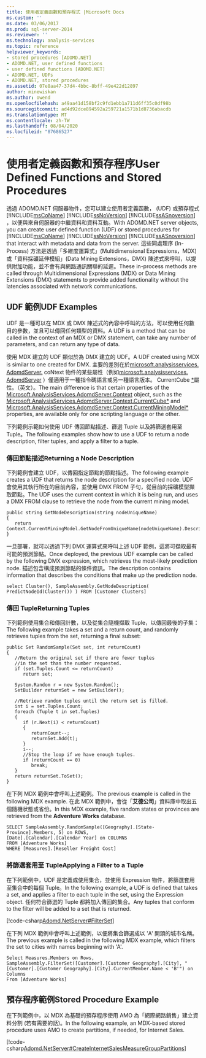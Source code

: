 ```yaml
---
title: 使用者定義函數和預存程式 |Microsoft Docs
ms.custom: ''
ms.date: 03/06/2017
ms.prod: sql-server-2014
ms.reviewer: ''
ms.technology: analysis-services
ms.topic: reference
helpviewer_keywords:
- stored procedures [ADOMD.NET]
- ADOMD.NET, user defined functions
- user defined functions [ADOMD.NET]
- ADOMD.NET, UDFs
- ADOMD.NET, stored procedures
ms.assetid: 07e8aa47-37d4-4bbc-8bff-49e422d12897
author: minewiskan
ms.author: owend
ms.openlocfilehash: a49aa41d158bf2c9fd1ebb1a711d6ff35c0df98b
ms.sourcegitcommit: ad4d92dce894592a259721a1571b1d8736abacdb
ms.translationtype: MT
ms.contentlocale: zh-TW
ms.lasthandoff: 08/04/2020
ms.locfileid: "87686527"
---
```

# <a name="user-defined-functions-and-stored-procedures"></a><span data-ttu-id="19247-102">使用者定義函數和預存程序</span><span class="sxs-lookup"><span data-stu-id="19247-102">User Defined Functions and Stored Procedures</span></span>
  <span data-ttu-id="19247-103">透過 ADOMD.NET 伺服器物件，您可以建立使用者定義函數， (UDF) 或預存程式 [!INCLUDE[msCoName](../../includes/msconame-md.md)] [!INCLUDE[ssNoVersion](../../includes/ssnoversion-md.md)] [!INCLUDE[ssASnoversion](../../includes/ssasnoversion-md.md)] ，以便與來自伺服器的中繼資料和資料互動。</span><span class="sxs-lookup"><span data-stu-id="19247-103">With ADOMD.NET server objects, you can create user defined function (UDF) or stored procedures for [!INCLUDE[msCoName](../../includes/msconame-md.md)] [!INCLUDE[ssNoVersion](../../includes/ssnoversion-md.md)] [!INCLUDE[ssASnoversion](../../includes/ssasnoversion-md.md)] that interact with metadata and data from the server.</span></span> <span data-ttu-id="19247-104">這些同處理序 (In-Process) 方法是透過「多維度運算式」(Multidimensional Expressions，MDX) 或「資料採礦延伸模組」(Data Mining Extensions，DMX) 陳述式來呼叫，以提供附加功能，並不會有與網路通訊關聯的延遲。</span><span class="sxs-lookup"><span data-stu-id="19247-104">These in-process methods are called through Multidimensional Expressions (MDX) or Data Mining Extensions (DMX) statements to provide added functionality without the latencies associated with network communications.</span></span>  
  
## <a name="udf-examples"></a><span data-ttu-id="19247-105">UDF 範例</span><span class="sxs-lookup"><span data-stu-id="19247-105">UDF Examples</span></span>  
 <span data-ttu-id="19247-106">UDF 是一種可以在 MDX 或 DMX 陳述式的內容中呼叫的方法，可以使用任何數目的參數，並且可以傳回任何類型的資料。</span><span class="sxs-lookup"><span data-stu-id="19247-106">A UDF is a method that can be called in the context of an MDX or DMX statement, can take any number of parameters, and can return any type of data.</span></span>  
  
 <span data-ttu-id="19247-107">使用 MDX 建立的 UDF 類似於為 DMX 建立的 UDF。</span><span class="sxs-lookup"><span data-stu-id="19247-107">A UDF created using MDX is similar to one created for DMX.</span></span> <span data-ttu-id="19247-108">主要的差別在於[microsoft.analysisservices. AdomdServer.](/previous-versions/sql/sql-server-2014/ms143353(v=sql.120)) coNtext 物件的某些屬性（例如[microsoft.analysisservices. AdomdServer](/previous-versions/sql/sql-server-2014/ms137081(v=sql.120)) ）僅適用于一種指令碼語言或另一種語言版本。 CurrentCube [\*](/previous-versions/sql/sql-server-2014/ms137178(v=sql.120))屬性。（英文）。</span><span class="sxs-lookup"><span data-stu-id="19247-108">The main difference is that certain properties of the [Microsoft.AnalysisServices.AdomdServer.Context](/previous-versions/sql/sql-server-2014/ms143353(v=sql.120)) object, such as the [Microsoft.AnalysisServices.AdomdServer.Context.CurrentCube\*](/previous-versions/sql/sql-server-2014/ms137081(v=sql.120)) and [Microsoft.AnalysisServices.AdomdServer.Context.CurrentMiningModel\*](/previous-versions/sql/sql-server-2014/ms137178(v=sql.120)) properties, are available only for one scripting language or the other.</span></span>  
  
 <span data-ttu-id="19247-109">下列範例示範如何使用 UDF 傳回節點描述、篩選 Tuple 以及將篩選套用至 Tuple。</span><span class="sxs-lookup"><span data-stu-id="19247-109">The following examples show how to use a UDF to return a node description, filter tuples, and apply a filter to a tuple.</span></span>  
  
### <a name="returning-a-node-description"></a><span data-ttu-id="19247-110">傳回節點描述</span><span class="sxs-lookup"><span data-stu-id="19247-110">Returning a Node Description</span></span>  
 <span data-ttu-id="19247-111">下列範例會建立 UDF，以傳回指定節點的節點描述。</span><span class="sxs-lookup"><span data-stu-id="19247-111">The following example creates a UDF that returns the node description for a specified node.</span></span> <span data-ttu-id="19247-112">UDF 會使用其執行所在的目前內容，並使用 DMX FROM 子句，從目前的採礦模型擷取節點。</span><span class="sxs-lookup"><span data-stu-id="19247-112">The UDF uses the current context in which it is being run, and uses a DMX FROM clause to retrieve the node from the current mining model.</span></span>  
  
```  
public string GetNodeDescription(string nodeUniqueName)  
{  
   return Context.CurrentMiningModel.GetNodeFromUniqueName(nodeUniqueName).Description;  
}  
```  
  
 <span data-ttu-id="19247-113">一旦部署，就可以透過下列 DMX 運算式來呼叫上述 UDF 範例，這將可擷取最有可能的預測節點。</span><span class="sxs-lookup"><span data-stu-id="19247-113">Once deployed, the previous UDF example can be called by the following DMX expression, which retrieves the most-likely prediction node.</span></span> <span data-ttu-id="19247-114">描述包含構成預測節點的條件資訊。</span><span class="sxs-lookup"><span data-stu-id="19247-114">The description contains information that describes the conditions that make up the prediction node.</span></span>  
  
```  
select Cluster(), SampleAssembly.GetNodeDescription( PredictNodeId(Cluster()) ) FROM [Customer Clusters]  
```  
  
### <a name="returning-tuples"></a><span data-ttu-id="19247-115">傳回 Tuple</span><span class="sxs-lookup"><span data-stu-id="19247-115">Returning Tuples</span></span>  
 <span data-ttu-id="19247-116">下列範例使用集合和傳回計數，以及從集合隨機擷取 Tuple，以傳回最後的子集：</span><span class="sxs-lookup"><span data-stu-id="19247-116">The following example takes a set and a return count, and randomly retrieves tuples from the set, returning a final subset:</span></span>  
  
```  
public Set RandomSample(Set set, int returnCount)  
{  
   //Return the original set if there are fewer tuples  
   //in the set than the number requested.  
   if (set.Tuples.Count <= returnCount)  
      return set;  
  
   System.Random r = new System.Random();  
   SetBuilder returnSet = new SetBuilder();  
  
   //Retrieve random tuples until the return set is filled.  
   int i = set.Tuples.Count;  
   foreach (Tuple t in set.Tuples)  
   {  
      if (r.Next(i) < returnCount)  
      {  
         returnCount--;  
         returnSet.Add(t);  
      }  
      i--;  
      //Stop the loop if we have enough tuples.  
      if (returnCount == 0)  
         break;  
   }  
   return returnSet.ToSet();  
}  
```  
  
 <span data-ttu-id="19247-117">在下列 MDX 範例中會呼叫上述範例。</span><span class="sxs-lookup"><span data-stu-id="19247-117">The previous example is called in the following MDX example.</span></span> <span data-ttu-id="19247-118">在此 MDX 範例中，會從「**艾德公司**」資料庫中取出五個隨機狀態或省份。</span><span class="sxs-lookup"><span data-stu-id="19247-118">In this MDX example, five random states or provinces are retrieved from the **Adventure Works** database.</span></span>  
  
```  
SELECT SampleAssembly.RandomSample([Geography].[State-Province].Members, 5) on ROWS,   
[Date].[Calendar].[Calendar Year] on COLUMNS  
FROM [Adventure Works]  
WHERE [Measures].[Reseller Freight Cost]  
```  
  
### <a name="applying-a-filter-to-a-tuple"></a><span data-ttu-id="19247-119">將篩選套用至 Tuple</span><span class="sxs-lookup"><span data-stu-id="19247-119">Applying a Filter to a Tuple</span></span>  
 <span data-ttu-id="19247-120">在下列範例中，UDF 是定義成使用集合，並使用 Expression 物件，將篩選套用至集合中的每個 Tuple。</span><span class="sxs-lookup"><span data-stu-id="19247-120">In the following example, a UDF is defined that takes a set, and applies a filter to each tuple in the set, using the Expression object.</span></span> <span data-ttu-id="19247-121">任何符合篩選的 Tuple 都將加入傳回的集合。</span><span class="sxs-lookup"><span data-stu-id="19247-121">Any tuples that conform to the filter will be added to a set that is returned.</span></span>  
  
 [!code-csharp[Adomd.NetServer#FilterSet](../../snippets/csharp/SQL14/adomd.net/adomd.netserver/cs/class1.cs#filterset)]  
  
 <span data-ttu-id="19247-122">在下列 MDX 範例中會呼叫上述範例，以便將集合篩選成以 'A' 開頭的城市名稱。</span><span class="sxs-lookup"><span data-stu-id="19247-122">The previous example is called in the following MDX example, which filters the set to cities with names beginning with 'A'.</span></span>  
  
```  
Select Measures.Members on Rows,  
SampleAssembly.FilterSet([Customer].[Customer Geography].[City], "[Customer].[Customer Geography].[City].CurrentMember.Name < 'B'") on Columns  
From [Adventure Works]  
```  
  
## <a name="stored-procedure-example"></a><span data-ttu-id="19247-123">預存程序範例</span><span class="sxs-lookup"><span data-stu-id="19247-123">Stored Procedure Example</span></span>  
 <span data-ttu-id="19247-124">在下列範例中，以 MDX 為基礎的預存程序使用 AMO 為「網際網路銷售」建立資料分割 (若有需要的話)。</span><span class="sxs-lookup"><span data-stu-id="19247-124">In the following example, an MDX-based stored procedure uses AMO to create partitions, if needed, for Internet Sales.</span></span>  
  
 [!code-csharp[Adomd.NetServer#CreateInternetSalesMeasureGroupPartitions](../../snippets/csharp/SQL14/adomd.net/adomd.netserver/cs/class1.cs#createinternetsalesmeasuregrouppartitions)]  
  
  
